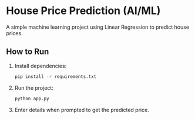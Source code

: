 # House Price Prediction (AI/ML)

A simple machine learning project using Linear Regression to predict house prices.

## How to Run
1. Install dependencies:
   ```bash
   pip install -r requirements.txt
   ```
2. Run the project:
   ```bash
   python app.py
   ```
3. Enter details when prompted to get the predicted price.
